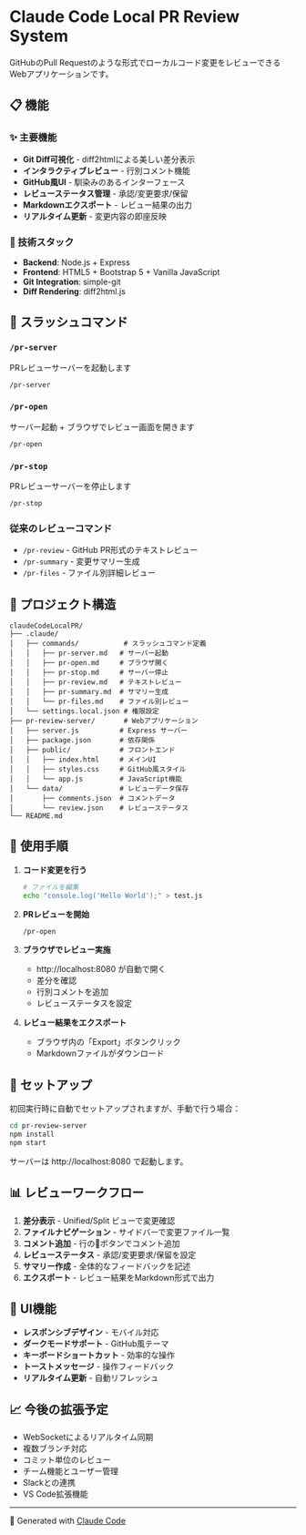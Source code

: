 # Claude Code Local PR Review System

GitHubのPull Requestのような形式でローカルコード変更をレビューできるWebアプリケーションです。

## 📋 機能

### ✨ 主要機能
- **Git Diff可視化** - diff2htmlによる美しい差分表示
- **インタラクティブレビュー** - 行別コメント機能
- **GitHub風UI** - 馴染みのあるインターフェース
- **レビューステータス管理** - 承認/変更要求/保留
- **Markdownエクスポート** - レビュー結果の出力
- **リアルタイム更新** - 変更内容の即座反映

### 🔧 技術スタック
- **Backend**: Node.js + Express
- **Frontend**: HTML5 + Bootstrap 5 + Vanilla JavaScript
- **Git Integration**: simple-git
- **Diff Rendering**: diff2html.js

## 🚀 スラッシュコマンド

### `/pr-server`
PRレビューサーバーを起動します
```bash
/pr-server
```

### `/pr-open` 
サーバー起動 + ブラウザでレビュー画面を開きます
```bash
/pr-open
```

### `/pr-stop`
PRレビューサーバーを停止します
```bash
/pr-stop
```

### 従来のレビューコマンド
- `/pr-review` - GitHub PR形式のテキストレビュー
- `/pr-summary` - 変更サマリー生成
- `/pr-files` - ファイル別詳細レビュー

## 📁 プロジェクト構造

```
claudeCodeLocalPR/
├── .claude/
│   ├── commands/           # スラッシュコマンド定義
│   │   ├── pr-server.md   # サーバー起動
│   │   ├── pr-open.md     # ブラウザ開く
│   │   ├── pr-stop.md     # サーバー停止
│   │   ├── pr-review.md   # テキストレビュー
│   │   ├── pr-summary.md  # サマリー生成
│   │   └── pr-files.md    # ファイル別レビュー
│   └── settings.local.json # 権限設定
├── pr-review-server/       # Webアプリケーション
│   ├── server.js          # Express サーバー
│   ├── package.json       # 依存関係
│   ├── public/            # フロントエンド
│   │   ├── index.html     # メインUI
│   │   ├── styles.css     # GitHub風スタイル
│   │   └── app.js         # JavaScript機能
│   └── data/              # レビューデータ保存
│       ├── comments.json  # コメントデータ
│       └── review.json    # レビューステータス
└── README.md
```

## 🎯 使用手順

1. **コード変更を行う**
   ```bash
   # ファイルを編集
   echo "console.log('Hello World');" > test.js
   ```

2. **PRレビューを開始**
   ```bash
   /pr-open
   ```

3. **ブラウザでレビュー実施**
   - http://localhost:8080 が自動で開く
   - 差分を確認
   - 行別コメントを追加
   - レビューステータスを設定

4. **レビュー結果をエクスポート**
   - ブラウザ内の「Export」ボタンクリック
   - Markdownファイルがダウンロード

## 🔧 セットアップ

初回実行時に自動でセットアップされますが、手動で行う場合：

```bash
cd pr-review-server
npm install
npm start
```

サーバーは http://localhost:8080 で起動します。

## 📊 レビューワークフロー

1. **差分表示** - Unified/Split ビューで変更確認
2. **ファイルナビゲーション** - サイドバーで変更ファイル一覧
3. **コメント追加** - 行の💬ボタンでコメント追加
4. **レビューステータス** - 承認/変更要求/保留を設定
5. **サマリー作成** - 全体的なフィードバックを記述
6. **エクスポート** - レビュー結果をMarkdown形式で出力

## 🎨 UI機能

- **レスポンシブデザイン** - モバイル対応
- **ダークモードサポート** - GitHub風テーマ
- **キーボードショートカット** - 効率的な操作
- **トーストメッセージ** - 操作フィードバック
- **リアルタイム更新** - 自動リフレッシュ

## 📈 今後の拡張予定

- WebSocketによるリアルタイム同期
- 複数ブランチ対応
- コミット単位のレビュー
- チーム機能とユーザー管理
- Slackとの連携
- VS Code拡張機能

---

🤖 Generated with [Claude Code](https://claude.ai/code)